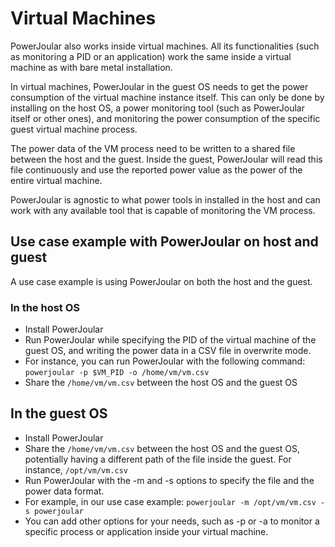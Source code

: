 # Virtual Machines

PowerJoular also works inside virtual machines.
All its functionalities (such as monitoring a PID or an application) work the same inside a virtual machine as with bare metal installation.

In virtual machines, PowerJoular in the guest OS needs to get the power consumption of the virtual machine instance itself.
This can only be done by installing on the host OS, a power monitoring tool (such as PowerJoular itself or other ones), and monitoring the power consumption of the specific guest virtual machine process.

The power data of the VM process need to be written to a shared file between the host and the guest.
Inside the guest, PowerJoular will read this file continuously and use the reported power value as the power of the entire virtual machine.

PowerJoular is agnostic to what power tools in installed in the host and can work with any available tool that is capable of monitoring the VM process.

## Use case example with PowerJoular on host and guest

A use case example is using PowerJoular on both the host and the guest.

### In the host OS

- Install PowerJoular
- Run PowerJoular while specifying the PID of the virtual machine of the guest OS, and writing the power data in a CSV file in overwrite mode.
- For instance, you can run PowerJoular with the following command: ```powerjoular -p $VM_PID -o /home/vm/vm.csv```
- Share the ```/home/vm/vm.csv``` between the host OS and the guest OS

## In the guest OS

- Install PowerJoular
- Share the ```/home/vm/vm.csv``` between the host OS and the guest OS, potentially having a different path of the file inside the guest. For instance, ```/opt/vm/vm.csv```
- Run PowerJoular with the -m and -s options to specify the file and the power data format.
- For example, in our use case example: ```powerjoular -m /opt/vm/vm.csv -s powerjoular```
- You can add other options for your needs, such as -p or -a to monitor a specific process or application inside your virtual machine.